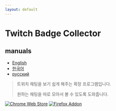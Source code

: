 ```yaml
---
layout: default
---
```


# Twitch Badge Collector

## manuals

* [English](https://tbc.bluewarn.dev/doc/main/en/manual.html)
* [한국어](https://tbc.bluewarn.dev/doc/main/ko/manual.html)
* [русский](https://tbc.bluewarn.dev/doc/main/ru/manual.html)

> 트위치 채팅을 보기 쉽게 해주는 확장 프로그램입니다.
> 
> 원하는 채팅을 따로 모아서 볼 수 있도록 도와줍니다.

[![Chrome Web Store](https://storage.googleapis.com/web-dev-uploads/image/WlD8wC6g8khYWPJUsQceQkhXSlv1/UV4C4ybeBTsZt43U4xis.png)](https://chrome.google.com/webstore/detail/twitch-badge-collector/gnkpenemgdhdckabddlbcjlhplmhlhoj)
[![Firefox Addon](https://ffp4g1ylyit3jdyti1hqcvtb-wpengine.netdna-ssl.com/addons/files/2015/11/get-the-addon.png)](https://addons.mozilla.org/ko/firefox/addon/twitch-badge-collector/)